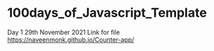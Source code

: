 # 100days_of_Javascript_Template
Day 1 29th November 2021
Link for file https://naveenmonk.github.io/Counter-app/

